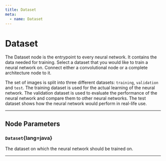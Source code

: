 ```yaml
---
title: Dataset
meta:
  - name: Dataset
---
```


# Dataset

The Dataset node is the entrypoint to every neural network. It contains the data needed for training. Select a dataset that you would like to train a neural network on. Connect either a convolutional node or a complete architecture node to it.

The set of images is split into three different datasets: `training`, `validation` and `test`. The training dataset is used for the actual learning of the neural network. The validation dataset is used to evaluate the performance of the neural network and compare them to other neural networks. The test dataset shows how the neural network would perform in real-life use.

---

## Node Parameters

### `Dataset`{lang=java}

The dataset on which the neural network should be trained on.

---
